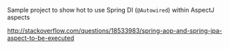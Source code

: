 Sample project to show hot to use Spring DI (```@Autowired```) within AspectJ aspects

http://stackoverflow.com/questions/18533983/spring-aop-and-spring-jpa-aspect-to-be-executed

